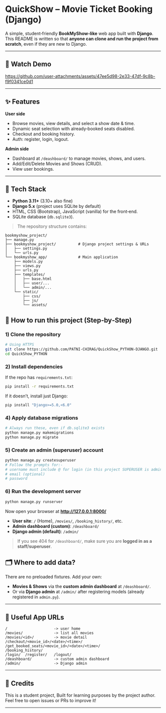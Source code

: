 # QuickShow – Movie Ticket Booking (Django)

A simple, student‑friendly **BookMyShow‑like** web app built with **Django**.  
This README is written so that **anyone can clone and run the project from scratch**, even if they are new to Django.

---

## 🎥 Watch Demo

https://github.com/user-attachments/assets/47ee5d98-2e33-47df-9c8b-f9f0341ce0d1

---

## ✨ Features

**User side**
- Browse movies, view details, and select a show date & time.
- Dynamic seat selection with already‑booked seats disabled.
- Checkout and booking history.
- Auth: register, login, logout.

**Admin side**
- Dashboard at `/deashboard/` to manage movies, shows, and users.
- Add/Edit/Delete Movies and Shows (CRUD).
- View user bookings.

---

## 🧰 Tech Stack

- **Python 3.11+** (3.10+ also fine)
- **Django 5.x** (project uses SQLite by default)
- HTML, CSS (Bootstrap), JavaScript (vanilla) for the front‑end.
- SQLite database (`db.sqlite3`).

> The repository structure contains:
```
bookmyshow_project/
├── manage.py
├── bookmyshow_project/          # Django project settings & URLs
│   ├── settings.py
│   └── urls.py
└── bookmyshow_app/              # Main application
    ├── models.py
    ├── views.py
    ├── urls.py
    ├── templates/
    │   ├── base.html
    │   ├── user/...
    │   └── admin/...
    └── static/
        ├── css/
        ├── js/
        └── assets/
```

## 🚀 How to run this project (Step‑by‑Step)

### 1) Clone the repository
```bash
# Using HTTPS
git clone https://github.com/PATNI-CHIRAG/QuickShow_PYTHON-DJANGO.git
cd QuickShow_PYTHON
```

### 2) Install dependencies

If the repo has `requirements.txt`:
```bash
pip install -r requirements.txt 
```

If it doesn’t, install just Django:
```bash
pip install "Django>=5.0,<6.0"
```

### 4) Apply database migrations
```bash
# Always run these, even if db.sqlite3 exists
python manage.py makemigrations
python manage.py migrate
```

### 5) Create an admin (superuser) account
```bash
python manage.py createsuperuser
# Follow the prompts for:-
# username must include @ for login (in this project SUPERUSER is admin) eg. admin@gmail.com
# email (optional)
# password
```

### 6) Run the development server
```bash
python manage.py runserver
```
Now open your browser at **http://127.0.0.1:8000/**

- **User site**: `/` (Home), `/movies/`, `/booking_history/`, etc.
- **Admin dashboard (custom)**: `/deashboard/`  
- **Django admin (default)**: `/admin/`

> If you see 404 for `/deashboard/`, make sure you are **logged in as a staff/superuser**.

## 🗂️ Where to add data?

There are no preloaded fixtures. Add your own:
- **Movies & Shows** via the **custom admin dashboard** at `/deashboard/`.
- Or via **Django admin** at `/admin/` after registering models (already registered in `admin.py`).

---

## 🧭 Useful App URLs

```
/                     -> user home
/movies/              -> list all movies
/movies/<id>/         -> movie detail
/checkout/<movie_id>/<date>/<time>/
/get_booked_seats/<movie_id>/<date>/<time>/
/booking_history/
/login/  /register/   /logout/
/deashboard/          -> custom admin dashboard
/admin/               -> Django admin
```

---

## 🙌 Credits

This is a student project, Built for learning purposes by the project author.  
Feel free to open issues or PRs to improve it!

---
